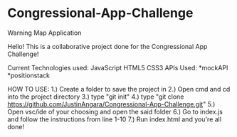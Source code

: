 # Congressional-App-Challenge
Warning Map Application

Hello! This is a collaborative project done for the Congressional App Challenge!

Current Technologies used:
JavaScript
HTML5
CSS3
APIs Used:
*mockAPI
*positionstack

HOW TO USE:
1.) Create a folder to save the project in
2.) Open cmd and cd into the project directory
3.) type "git init"
4.) type "git clone https://github.com/JustinAngara/Congressional-App-Challenge.git"
5.) Open vsc/ide of your choosing and open the said folder
6.) Go to index.js and follow the instructions from line 1-10
7.) Run index.html and you're all done!
 
